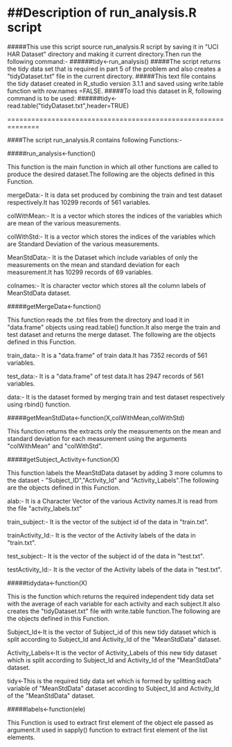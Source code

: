 ##Description of run_analysis.R script
=============================================================
#####This use this script source run_analysis.R script by saving it in "UCI HAR Dataset" directory and making it current directory.Then run the following command:-
######tidy<-run_analysis()
#####The script returns the tidy data set that is required in part 5 of the problem and also creates a "tidyDataset.txt" file in the current directory.
#####This text file contains the tidy dataset created in R_studio version 3.1.1 and  saved using write.table function with row.names =FALSE.
#####To load this dataset in R, following command is to be used:
######tidy<-read.table("tidyDataset.txt",header=TRUE)

==============================================================

####The script run_analysis.R contains following Functions:-

#####run_analysis<-function()

This function is the main function in which all other functions are called to produce the desired dataset.The following are the objects defined in this Function.

mergeData:- It is data set produced by combining the train and test dataset respectively.It has 10299 records of 561 variables.

colWithMean:- It is a vector which stores the indices of the variables which are mean of the various measurements.

colWithStd:- It is a vector which stores the indices of the variables which are Standard Deviation of the various measurements.

MeanStdData:- It is the Dataset which include variables of only the measurements on the mean and standard deviation for each measurement.It has 10299 records of 69 variables.

colnames:- It is character vector which stores all the column labels of MeanStdData dataset.

#####getMergeData<-function()

This function reads the .txt files from the directory and load it in "data.frame" objects using read.table() function.It also merge the train and test dataset and returns the merge dataset.
The following are the objects defined in this Function.

train_data:- It is a "data.frame" of train data.It has 7352 records of 561 variables.

test_data:- It is a "data.frame" of test data.It has 2947 records of 561 variables.

data:- It is the dataset formed by merging train and test dataset respectively using rbind() function.

#####getMeanStdData<-function(X,colWithMean,colWithStd)
		
This function returns the extracts only the measurements on the mean and standard deviation for each measurement using the arguments "colWithMean" and "colWithStd".

#####getSubject_Activity<-function(X)

This function labels the MeanStdData dataset by adding 3 more columns to the dataset - "Subject_ID","Activity_Id" and "Activity_Labels".The following are the objects defined in this Function.
 
alab:- It is a Character Vector of the various Activity names.It is read  from the file "actvity_labels.txt"

train_subject:- It is the vector of the subject id of the data in "train.txt".

trainActivity_Id:- It is the vector of the Activity labels of the data in "train.txt".

test_subject:- It is the vector of the subject id of the data in "test.txt".

testActivity_Id:- It is the vector of the Activity labels of the data in "test.txt".

#####tidydata<-function(X)

This is the function which returns the required independent tidy data set with the average of each variable for each activity and each subject.It also creates the "tidyDataset.txt" file 
with write.table function.The following are the objects defined in this Function.

Subject_Id<-It is the vector of Subject_id of this new tidy dataset which is split according to Subject_Id and Activity_Id of the "MeanStdData" dataset. 

Activity_Labels<-It is the vector of Activity_Labels of this new tidy dataset which is split according to Subject_Id and Activity_Id of the "MeanStdData" dataset. 

tidy<-This is the required tidy data set which is formed by splitting each variable of "MeanStdData" dataset according to Subject_Id and Activity_Id of the "MeanStdData" dataset.

#####labels<-function(ele)

This Function is used to extract first element of the object ele passed as argument.It used in sapply() function to extract first element of the list elements.
    



